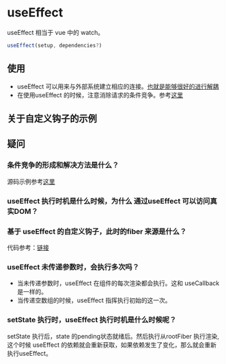 # useEffect

useEffect 相当于 vue 中的 watch。

```javascript
useEffect(setup, dependencies?)
```

## 使用

- useEffect 可以用来与外部系统建立相应的连接。[也就是能够很好的进行解耦](https://react.dev/reference/react/useEffect#examples-connecting)
- 在使用useEffect 的时候，注意消除请求的条件竞争。参考[这里](https://react.dev/reference/react/useEffect#fetching-data-with-effects)

## 关于自定义钩子的示例

## 疑问
### 条件竞争的形成和解决方法是什么？
源码示例参考[这里](./raceConditions.html)
### useEffect 执行时机是什么时候，为什么 通过useEffect 可以访问真实DOM？

### 基于 useEffect 的自定义钩子，此时的fiber 来源是什么？

代码参考：[链接](./customHook.html)  



### useEffect 未传递参数时，会执行多次吗？

- 当未传递参数时，useEffect 在组件的每次渲染都会执行。这和 useCallback 是一样的。
- 当传递空数组的时候，useEffect 指挥执行初始的这一次。

### setState 执行时，useEffect 执行时机是什么时候呢？

setState 执行后，state 的pending状态就绪后。然后执行从rootFiber 执行渲染,这个时候 useEffect
的依赖就会重新获取，如果依赖发生了变化，那么就会重新执行useEffect。
